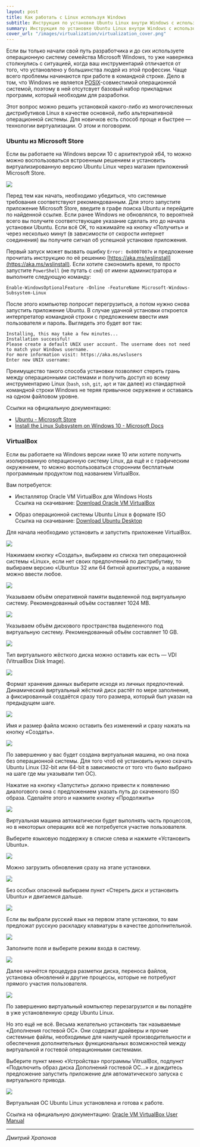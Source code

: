 ```yaml
---
layout: post
title: Как работать с Linux используя Windows
subtitle: Инструкция по установке Ubuntu Linux внутри Windows с использованием различных технологий виртуализации. 
summary: Инструкция по установке Ubuntu Linux внутри Windows с использованием различных технологий виртуализации.
cover_url: "/images/virtualization/virtualization_cover.png"
---
```


Если вы только начали свой путь разработчика и до сих используете операционную систему семейства Microsoft Windows, то уже наверняка столкнулись с ситуацией, когда ваш инструментарий отличается от того, что установлено у большинства людей из этой профессии. Чаще всего проблемы начинаются при работе в командной строке. Дело в том, что Windows не является [POSIX](https://ru.wikipedia.org/wiki/POSIX)-совместимой операционной системой, поэтому в ней отсутсвует базовый набор прикладных программ, который необходим для разработки.

Этот вопрос можно решить установкой какого-либо из многочисленных дистрибутивов Linux в качестве основной, либо альтернативной операционной системы. Для новичков есть способ проще и быстрее — технологии виртуализации. О этом и поговорим.

### Ubuntu из Microsoft Store

Если вы работаете на Windows версии 10 с архитектурой x64, то можно можно воспользоваться встроенным решением и установить виртуализированную версию Ubuntu Linux через магазин приложений Microsoft Store.

![](/images/virtualization/virtualization_1.png)

Перед тем как начать, необходимо убедиться, что системные требования соответствуют рекомендованным. Для этого запустите приложение Microsoft Store, введите в графе поиска Ubuntu и перейдите по найденной ссылке. Если ранее Windows не обновлялся, то вероятней всего вы получите соответствующее указание сделать это до начала установки Ubuntu.  Если всё OK, то нажимайте на кнопку «Получить» и через несколько минут (в зависимости от скорости интернет соединения) вы получите сигнал об успешной установке приложения.

Первый запуск может вызвать ошибку `Error: 0x8007007e` и предложение прочитать инструкцию по её решению [https://aka.ms/wslinstall](https://aka.ms/wslinstall). Если хотите сэкономить время, то просто запустите `PowerShell` (не путать с `cmd`) от имени администратора и выполните следующую команду:

```
Enable-WindowsOptionalFeature -Online -FeatureName Microsoft-Windows-Subsystem-Linux
``` 

После этого компьютер попросит перегрузиться, а потом нужно снова запустить приложение Ubuntu.   В случае удачной установки откроется интерпретатор командной строки с предложением ввести имя пользователя и пароль. Выглядеть это будет вот так:

```
Installing, this may take a few minutes...
Installation successful!
Please create a default UNIX user account. The username does not need to match your Windows username.
For more information visit: https://aka.ms/wslusers
Enter new UNIX username:
```
 
Преимущество такого способа установки позволяют стереть грань между операционными системами и получить доступ ко всему инструментарию Linux (`bash`, `ssh`, `git`, `apt` и так далее) из стандартной командной строки Windows не теряя привычное окружение и оставаясь на одном файловом уровне.

Ссылки на официальную документацию:

* [Ubuntu - Microsoft Store](https://www.microsoft.com/ru-ru/store/p/ubuntu/9nblggh4msv6)
* [Install the Linux Subsystem on Windows 10 - Microsoft Docs](https://docs.microsoft.com/en-us/windows/wsl/install-win10)

### VirtualBox

Если вы работаете на Windows версии ниже 10 или хотите получить изолированную операционную систему Linux, да ещё и с графическим окружением, то можно воспользоваться сторонним бесплатным программным продуктом под названием VirtualBox.

Вам потребуется:

* Инсталлятор Oracle VM VirtualBox для Windows Hosts  
Ссылка на скачивание: [Download Oracle VM VirtualBox](https://www.virtualbox.org/wiki/Downloads)

* Образ операционной системы Ubuntu Linux в формате ISO  
Ссылка на скачивание: [Download Ubuntu Desktop](https://www.ubuntu.com/download/desktop)

Для начала необходимо установить и запустить приложение VirtualBox.

![](/images/virtualization/virtualization_2.png)

Нажимаем кнопку «Создать», выбираем из списка тип операционной системы «Linux», если нет своих предпочтений по дистрибутиву, то выбираем версию «Ubuntu» 32 или 64 битной архитектуры, а название можно ввести любое. 

![](/images/virtualization/virtualization_3.png)
 
Указываем объём оперативной памяти выделенной под виртуальную систему. Рекомендованный объём составляет 1024 MB.

![](/images/virtualization/virtualization_4.png)

Указываем объём дискового пространства выделенного под виртуальную систему. Рекомендованный объём составляет 10 GB.

![](/images/virtualization/virtualization_5.png)

Тип виртуального жёсткого диска можно оставить как есть — VDI (VitrualBox Disk Image).

![](/images/virtualization/virtualization_6.png)

Формат хранения данных выберите исходя из личных предпочтений. Динамический виртуальный жёсткий диск растёт по мере заполнения, а фиксированный создаётся сразу того размера, который был указан на предыдущем шаге.

![](/images/virtualization/virtualization_7.png)

Имя и размер файла можно оставить без изменений и сразу нажать на кнопку «Создать».

![](/images/virtualization/virtualization_8.png)

По завершению у вас будет создана виртуальная машина, но она пока без операционной системы. Для того чтоб её установить нужно скачать Ubuntu Linux (32-bit или 64-bit в зависимости от того что было выбрано на шаге где мы указывали тип ОС).

Нажатие на кнопку «Запустить» должно привести к появлению диалогового окна с предложением указать путь до скаченного ISO образа. Сделайте этого и нажмите кнопку «Продолжить»

![](/images/virtualization/virtualization_9.png)

Виртуальная машина автоматически будет выполнять часть процессов, но в некоторых операциях всё же потребуется участие пользователя.

Выберите языковую поддержку в списке слева и нажмите «Установить Ubuntu».

![](/images/virtualization/virtualization_10.png)

Можно загрузить обновления сразу на этапе установки.

![](/images/virtualization/virtualization_11.png)

Без особых опасений выбираем пункт «Стереть диск и установить Ubuntu» и двигаемся дальше.

![](/images/virtualization/virtualization_12.png)

Если вы выбрали русский язык на первом этапе установки, то вам предложат русскую раскладку клавиатуры в качестве дополнительной.

![](/images/virtualization/virtualization_13.png)
 
Заполните поля и выберите режим входа в систему.

![](/images/virtualization/virtualization_14.png)

Далее начнётся процедура разметки диска, переноса файлов, установка обновлений и другие процессы, которые не потребуют прямого участия пользователя.

![](/images/virtualization/virtualization_15.png)

По завершению виртуальный компьютер перезагрузится и вы попадёте в уже установленную среду Ubuntu Linux.

Но это ещё не всё. Весьма желательно установить так называемые «Дополнения гостевой ОС». Они содержат драйверы и прочие системные файлы, необходимые для наилучшей производительности и обеспечения дополнительных функциональных возможностей между виртуальной и гостевой операционными системами.

Выберите пункт меню «Устройства» программы VitrualBox, подпункт «Подключить образ диска Дополнений гостевой ОС…» и дождитесь предложение запустить приложение для автоматического запуска с виртуального привода.

![](/images/virtualization/virtualization_16.png)

Виртуальная ОС Ubuntu Linux установлена и готова к работе.

Ссылка на официальную документацию: [Oracle VM VirtualBox User Manual](https://www.virtualbox.org/manual/)

---

*Дмитрий Храпонов*
